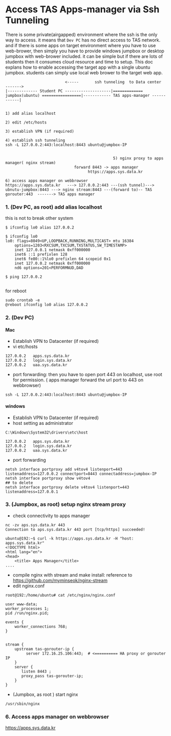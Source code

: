 # Access  TAS Apps-manager via Ssh Tunneling
There is some private(airgapped) environment where the ssh is the only way to access. it means that `Dev PC` has no direct access to TAS network. and if there is some apps on target environment where you have to use web-brower, then simply you have to provide windows jumpbox or desktop jumpbox with web-brower included. it can be simple but if there are lots of students then it consumes cloud resource and time to setup. This doc explans how to enable accessing the target app with a single ubuntu jumpbox. students can simply use local web brower to the target web app.

```
                          <-----       ssh tunneling  to Data center    ------->
|------------- Student PC --------------------|============= jumpbox(ubuntu) =================|------------ TAS apps-manager ------------|
 
 
1) add alias localhost

2) edit /etc/hosts

3) establish VPN (if required)

4) establish ssh tunneling
ssh -L 127.0.0.2:443:localhost:8443 ubuntu@jumpbox-IP


                                               5) nginx proxy to apps manager( nginx stream) 
					          forward 8443 -> apps manager
                                    https://apps.sys.data.kr           

6) access apps manager on webbrowser
https://apps.sys.data.kr   ---> 127.0.0.2:443 ---(ssh tunnel)---> ubnutu-jumpbox:8443 ---> nginx stream:8443 ---(forward to)-- TAS gorouter:443  -------> TAS apps manager

```



### 1. (Dev PC, as root) add alias localhost
this is not to break other system
```
$ ifconfig lo0 alias 127.0.0.2

$ ifconfig lo0
lo0: flags=8049<UP,LOOPBACK,RUNNING,MULTICAST> mtu 16384
	options=1203<RXCSUM,TXCSUM,TXSTATUS,SW_TIMESTAMP>
	inet 127.0.0.1 netmask 0xff000000
	inet6 ::1 prefixlen 128
	inet6 fe80::1%lo0 prefixlen 64 scopeid 0x1
	inet 127.0.0.2 netmask 0xff000000
	nd6 options=201<PERFORMNUD,DAD
	
$ ping 127.0.0.2
	
```	

for reboot

```
sudo crontab -e
@reboot ifconfig lo0 alias 127.0.0.2
```

### 2. (Dev PC)  

#### Mac
- Establish VPN to Datacenter (if required)
-  vi etc/hosts
```
127.0.0.2	apps.sys.data.kr
127.0.0.2	login.sys.data.kr
127.0.0.2	uaa.sys.data.kr
```
- port forwarding: then you have to open port 443 on localhost, use root for permission. ( apps manager forward the url port to 443 on webbrowser)
```
ssh -L 127.0.0.2:443:localhost:8443 ubuntu@jumpbox-IP
```

#### windows
- Establish VPN to Datacenter (if required)
- host setting as administrator
```
C:\Windows\System32\drivers\etc\host

127.0.0.2	apps.sys.data.kr
127.0.0.2	login.sys.data.kr
127.0.0.2	uaa.sys.data.kr
```
- port forwarding
```
netsh interface portproxy add v4tov4 listenport=443 listenaddress=127.0.0.2 connectport=8443 connectaddress=jumpbox-IP
netsh interface portproxy show v4tov4
## to delete
netsh interface portproxy delete v4tov4 listenport=443 listenaddress=127.0.0.1
```


### 3. (Jumpbox, as root) setup nginx stream proxy
- check connectivity to apps manager
```
nc -zv aps.sys.data.kr 443
Connection to aps.sys.data.kr 443 port [tcp/https] succeeded!

ubuntu@192:~$ curl -k https://apps.sys.data.kr -H "host: apps.sys.data.kr"
<!DOCTYPE html>
<html lang="en">
<head>
    <title> Apps Manager</title>
....

```

- compile nginx with stream and make install: reference to https://github.com/myminseok/nginx-stream
- edit nginx.conf
```
root@192:/home/ubuntu# cat /etc/nginx/nginx.conf
	
user www-data;
worker_processes 1;
pid /run/nginx.pid;

events {
	worker_connections 768;
}


stream {
    upstream tas-gorouter-ip {
         server 172.16.25.106:443;  # <========== HA proxy or gorouter IP
    }
    server {
       listen 8443 ;
       proxy_pass tas-gorouter-ip;
    }
}
```

- (Jumpbox, as root )  start nginx
```
/usr/sbin/nginx
```

### 6. Access apps manager on webbrowser 
https://apps.sys.data.kr
